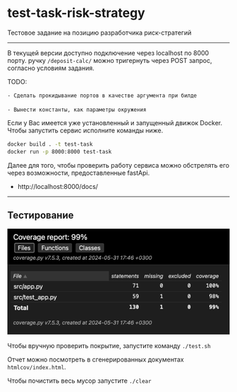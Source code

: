 # test-task-risk-strategy
Тестовое задание на позицию разработчика риск-стратегий

---

В текущей версии доступно подключение через localhost по 8000 порту. ручку `/deposit-calc/` можно тригернуть через POST запрос, согласно условиям задания. 

TODO:

    - Сделать прокидывание портов в качестве аргумента при билде
    
    - Вынести константы, как параметры окружения


Если у Вас имеется уже установленный и запущенный движок Docker. Чтобы запустить сервис исполните команды ниже.


```bash
docker build . -t test-task
docker run -p 8000:8000 test-task
```

Далее для того, чтобы проверить работу сервиса можно обстрелять его через возможности, предоставленные fastApi.

 - http://localhost:8000/docs/

 ---
 ## Тестирование
  ![alt text](imgs/image.png)

Чтобы вручную проверить покрытие, запустите команду `./test.sh`

Отчет можно посмотреть в сгенерированных документах `htmlcov/index.html`.

Чтобы почистить весь мусор запустите `./clear`





